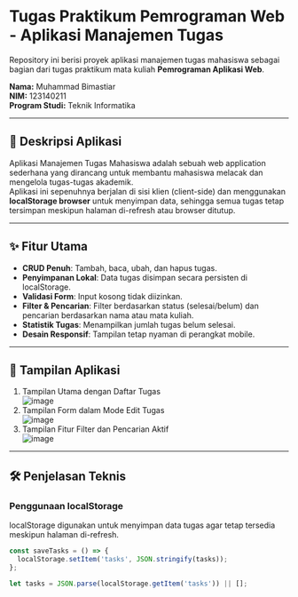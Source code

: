 # Tugas Praktikum Pemrograman Web - Aplikasi Manajemen Tugas

Repository ini berisi proyek aplikasi manajemen tugas mahasiswa sebagai bagian dari tugas praktikum mata kuliah **Pemrograman Aplikasi Web**.

**Nama:** Muhammad Bimastiar  
**NIM:** 123140211  
**Program Studi:** Teknik Informatika

---

## 📝 Deskripsi Aplikasi
Aplikasi Manajemen Tugas Mahasiswa adalah sebuah web application sederhana yang dirancang untuk membantu mahasiswa melacak dan mengelola tugas-tugas akademik.  
Aplikasi ini sepenuhnya berjalan di sisi klien (client-side) dan menggunakan **localStorage browser** untuk menyimpan data, sehingga semua tugas tetap tersimpan meskipun halaman di-refresh atau browser ditutup.

---

## ✨ Fitur Utama
- **CRUD Penuh**: Tambah, baca, ubah, dan hapus tugas.
- **Penyimpanan Lokal**: Data tugas disimpan secara persisten di localStorage.
- **Validasi Form**: Input kosong tidak diizinkan.
- **Filter & Pencarian**: Filter berdasarkan status (selesai/belum) dan pencarian berdasarkan nama atau mata kuliah.
- **Statistik Tugas**: Menampilkan jumlah tugas belum selesai.
- **Desain Responsif**: Tampilan tetap nyaman di perangkat mobile.

---

## 📸 Tampilan Aplikasi
1. Tampilan Utama dengan Daftar Tugas  
   ![image](image1.png)
2. Tampilan Form dalam Mode Edit Tugas  
   ![image](image2.png)
3. Tampilan Fitur Filter dan Pencarian Aktif  
   ![image](image3.png)

---

## 🛠️ Penjelasan Teknis

### Penggunaan localStorage
localStorage digunakan untuk menyimpan data tugas agar tetap tersedia meskipun halaman di-refresh.

```javascript
const saveTasks = () => {
  localStorage.setItem('tasks', JSON.stringify(tasks));
};

let tasks = JSON.parse(localStorage.getItem('tasks')) || [];
